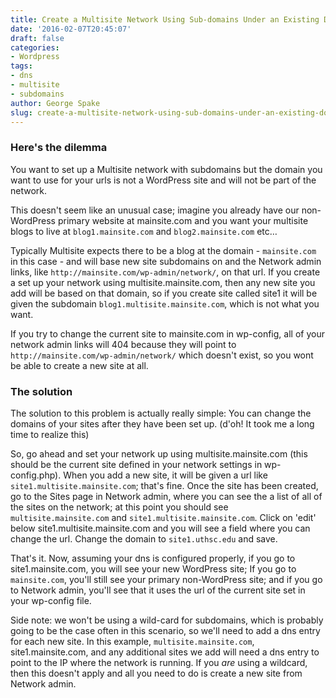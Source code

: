 ```yaml
---
title: Create a Multisite Network Using Sub-domains Under an Existing Domain
date: '2016-02-07T20:45:07'
draft: false
categories:
- Wordpress
tags:
- dns
- multisite
- subdomains
author: George Spake
slug: create-a-multisite-network-using-sub-domains-under-an-existing-domain
---
```


### Here's the dilemma

You want to set up a Multisite network with subdomains but the domain you want
to use for your urls is not a WordPress site and will not be part of the
network.

This doesn't seem like an unusual case; imagine you already have our non-
WordPress primary website at mainsite.com and you want your multisite blogs to
live at `blog1.mainsite.com` and `blog2.mainsite.com` etc…

Typically Multisite expects there to be a blog at the domain - `mainsite.com`
in this case - and will base new site subdomains on and the Network admin
links, like `http://mainsite.com/wp-admin/network/`, on that url. If you
create a set up your network using multisite.mainsite.com, then any new site
you add will be based on that domain, so if you create site called site1 it
will be given the subdomain `blog1.multisite.mainsite.com`, which is not what
you want.

If you try to change the current site to mainsite.com in wp-config, all of
your network admin links will 404 because they will point to
`http://mainsite.com/wp-admin/network/` which doesn't exist, so you wont be
able to create a new site at all.

### The solution

The solution to this problem is actually really simple: You can change the
domains of your sites after they have been set up. (d'oh! It took me a long
time to realize this)

So, go ahead and set your network up using multisite.mainsite.com (this should
be the current site defined in your network settings in wp-config.php). When
you add a new site, it will be given a url like
`site1.multisite.mainsite.com`; that's fine. Once the site has been created,
go to the Sites page in Network admin, where you can see the a list of all of
the sites on the network; at this point you should see
`multisite.mainsite.com` and `site1.multisite.mainsite.com`. Click on 'edit'
below site1.multisite.mainsite.com and you will see a field where you can
change the url. Change the domain to `site1.uthsc.edu` and save.

That's it. Now, assuming your dns is configured properly, if you go to
site1.mainsite.com,  you will see your new WordPress site; If you go to
`mainsite.com`, you'll still see your primary non-WordPress site; and if you
go to Network admin, you'll see that it uses the url of the current site set
in your wp-config file.

Side note: we won't be using a wild-card for subdomains, which is probably
going to be the case often in this scenario, so we'll need to add a dns entry
for each new site. In this example, `multisite.mainsite.com`,
site1.mainsite.com, and any additional sites we add will need a dns entry to
point to the IP where the network is running. If you _are_ using a wildcard,
then this doesn't apply and all you need to do is create a new site from
Network admin.
